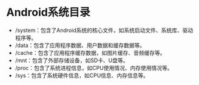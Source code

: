 # Android系统目录

- /system：包含了Android系统的核心文件，如系统启动文件、系统库、驱动程序等。
- /data：包含了应用程序数据、用户数据和缓存数据等。
- /cache：包含了应用程序缓存数据，如图片缓存、音频缓存等。
- /mnt：包含了外部存储设备，如SD卡、U盘等。
- /proc：包含了系统进程信息，如CPU使用情况、内存使用情况等。
- /sys：包含了系统硬件信息，如CPU信息、内存信息等。